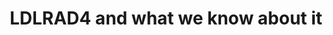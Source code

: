 ---
annotations:
- id: PW:0000013
  parent: disease pathway
  type: Pathway Ontology
  value: disease pathway
- id: DOID:0050117
  parent: disease by infectious agent
  type: Disease Ontology
  value: disease by infectious agent
authors:
- Egonw
- Fehrhart
- Eweitz
description: A recent GWAS study was tweeted (https://twitter.com/BrentRichards19/status/1251550109931888643)
  showing an intronic SNP in LDLRAD4 as relevant. This pathway summarizes what is
  known of the biological role of this gene and its proteins.
last-edited: 2021-12-17
organisms:
- Homo sapiens
redirect_from:
- /index.php/Pathway:WP4904
- /instance/WP4904
- /instance/WP4904_rr124593
revision: r124593
schema-jsonld:
- '@context': https://schema.org/
  '@id': https://wikipathways.github.io/pathways/WP4904.html
  '@type': Dataset
  creator:
    '@type': Organization
    name: WikiPathways
  description: A recent GWAS study was tweeted (https://twitter.com/BrentRichards19/status/1251550109931888643)
    showing an intronic SNP in LDLRAD4 as relevant. This pathway summarizes what is
    known of the biological role of this gene and its proteins.
  keywords:
  - ATG16L1
  - LDLRAD4
  - NEDD4
  - PMEPA1
  - SMAD2
  - TGFBR1
  - TGFBR2
  license: CC0
  name: LDLRAD4 and what we know about it
seo: CreativeWork
title: LDLRAD4 and what we know about it
wpid: WP4904
---